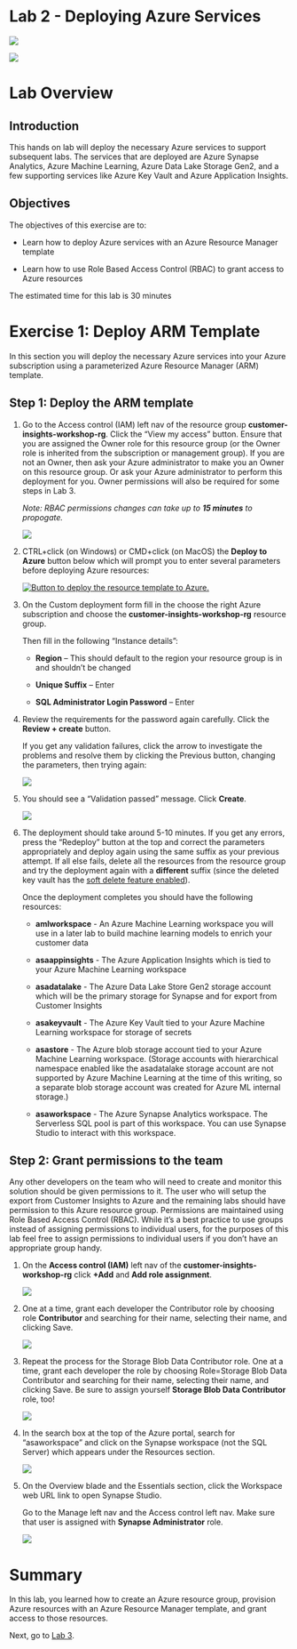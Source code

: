 # Lab 2 - Deploying Azure Services

![](images/lab02/media/image1.png)

![](images/lab02/media/image2.png)


# Lab Overview

## Introduction

This hands on lab will deploy the necessary Azure services to support
subsequent labs. The services that are deployed are Azure Synapse
Analytics, Azure Machine Learning, Azure Data Lake Storage Gen2, and a
few supporting services like Azure Key Vault and Azure Application
Insights.

## Objectives

The objectives of this exercise are to:

-   Learn how to deploy Azure services with an Azure Resource Manager
    template

-   Learn how to use Role Based Access Control (RBAC) to grant access to
    Azure resources

The estimated time for this lab is 30 minutes

# Exercise 1: Deploy ARM Template

In this section you will deploy the necessary Azure services into your
Azure subscription using a parameterized Azure Resource Manager (ARM)
template.


## Step 1: Deploy the ARM template

1.  Go to the Access control (IAM) left nav of the resource group **customer-insights-workshop-rg**. Click the “View my access” button. Ensure
    that you are assigned the Owner role for this resource group (or the
    Owner role is inherited from the subscription or management group). If
    you are not an Owner, then ask your Azure administrator to make you an
    Owner on this resource group. Or ask your Azure administrator to perform
    this deployment for you. Owner permissions will also be required for some steps in Lab 3.

    _Note: RBAC permissions changes can take up to **15 minutes** to propogate._

    ![](images/lab02/media/image6.png)

1.  CTRL+click (on Windows) or CMD+click (on MacOS) the **Deploy to Azure** button below which will prompt you to
    enter several parameters before deploying Azure resources:

     [![Button to deploy the resource template to Azure.](https://aka.ms/deploytoazurebutton "Deploy the Contoso HA resources to Azure")](https://portal.azure.com/#create/Microsoft.Template/uri/https%3A%2F%2Fraw.githubusercontent.com%2FArtisConsulting%2Fcustomer-insights-azure-data-workshop%2Fmain%2FAzureSetup%2FArmTemplate.json)

1.  On the Custom deployment form fill in the choose the right Azure
    subscription and choose the **customer-insights-workshop-rg** resource group.

    Then fill in the following “Instance details”:

    -   **Region** – This should default to the region your resource group
        is in and shouldn’t be changed

    -   **Unique Suffix** – Enter **<inject key="Deployment ID" />**

    -   **SQL Administrator Login Password** – Enter **<inject key="LABVM Admin Password" />**

1.  Review the requirements for the password again carefully. Click the
    **Review + create** button.

    If you get any validation failures, click the arrow to investigate
    the problems and resolve them by clicking the Previous button,
    changing the parameters, then trying again:

    ![](images/lab02/media/image8.png)

1.  You should see a “Validation passed” message. Click **Create**.

    ![](images/lab02/media/image9.png)

1.  The deployment should take around 5-10 minutes. If you get any
    errors, press the “Redeploy” button at the top and correct the
    parameters appropriately and deploy again using the same suffix as
    your previous attempt. If all else fails, delete all the resources
    from the resource group and try the deployment again with a
    **different** suffix (since the deleted key vault has the [soft
    delete feature
    enabled](https://docs.microsoft.com/en-us/azure/key-vault/general/soft-delete-overview)).

    Once the deployment completes you should have the following
    resources:

    -   **amlworkspace<inject key="Deployment ID" enableCopy="false" />** - An Azure Machine Learning workspace you
        will use in a later lab to build machine learning models to enrich
        your customer data

    -   **asaappinsights<inject key="Deployment ID" enableCopy="false" />** - The Azure Application Insights which
        is tied to your Azure Machine Learning workspace

    -   **asadatalake<inject key="Deployment ID" enableCopy="false" />** - The Azure Data Lake Store Gen2 storage
        account which will be the primary storage for Synapse and for export
        from Customer Insights

    -   **asakeyvault<inject key="Deployment ID" enableCopy="false" />** - The Azure Key Vault tied to your Azure
        Machine Learning workspace for storage of secrets

    -   **asastore<inject key="Deployment ID" enableCopy="false" />** - The Azure blob storage account tied to your
        Azure Machine Learning workspace. (Storage accounts with
        hierarchical namespace enabled like the asadatalake storage account
        are not supported by Azure Machine Learning at the time of this
        writing, so a separate blob storage account was created for Azure ML
        internal storage.)

    -   **asaworkspace<inject key="Deployment ID" enableCopy="false" />** - The Azure Synapse Analytics workspace.
        The Serverless SQL pool is part of this workspace. You can use
        Synapse Studio to interact with this workspace.

## Step 2: Grant permissions to the team

Any other developers on the team who will need to create and monitor
this solution should be given permissions to it. The user who will setup
the export from Customer Insights to Azure and the remaining labs should
have permission to this Azure resource group. Permissions are maintained
using Role Based Access Control (RBAC). While it’s a best practice to
use groups instead of assigning permissions to individual users, for the
purposes of this lab feel free to assign permissions to individual users
if you don’t have an appropriate group handy.

1.  On the **Access control (IAM)** left nav of the
    **customer-insights-workshop-rg** click **+Add** and **Add role
    assignment**.

    ![](images/lab02/media/image10.png)

1.  One at a time, grant each developer the Contributor role by choosing
    role **Contributor** and searching for their name, selecting their name, and
    clicking Save.

    ![](images/lab02/media/image11.png)
    
1.  Repeat the process for the Storage Blob Data Contributor role. One at a
    time, grant each developer the role by choosing Role=Storage Blob Data
    Contributor and searching for their name, selecting their name, and
    clicking Save. Be sure to assign yourself **Storage Blob Data
    Contributor** role, too!

    ![](images/lab02/media/image12.png)

1.  In the search box at the top of the Azure portal,
    search for “asaworkspace” and click on the Synapse workspace (not the
    SQL Server) which appears under the Resources section.

    ![](images/lab02/media/image13.png)

1.  On the Overview blade and the Essentials section, click the Workspace
    web URL link to open Synapse Studio.

    Go to the Manage left nav and the Access control left nav. Make sure that user is assigned with **Synapse Administrator** role.

    ![](images/lab02/media/lab2-synapse.png)


# Summary

In this lab, you learned how to create an Azure resource group,
provision Azure resources with an Azure Resource Manager template, and
grant access to those resources.

Next, go to [Lab 3](lab03.md).
